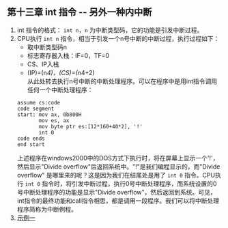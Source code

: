 ## 第十三章 int 指令 -- 另外一种内中断      
1.  int 指令的格式： `int n`，`n` 为中断类型码，它的功能是引发中断过程。       
2.  CPU执行 `int n` 指令，相当于引发一个n号中断的中断过程，执行过程如下：     
    + 取中断类型码n     
    + 标志寄存器入栈：IF=0，TF=0      
    + CS、IP入栈      
    + (IP)=(n*4)，(CS)=(n*4+2)        
    从此处转去执行n号中断的中断处理程序。可以在程序中是用int指令调用任何一个中断处理程序：     
    ```
    assume cs:code
    code segment
    start: mov ax, 0b800H
           mov es, ax
           mov byte ptr es:[12*160+40*2], '!'
           int 0
    code ends
    end start
    ```
    上述程序在windows2000中的DOS方式下执行时，将在屏幕上显示一个'!'，然后显示"Divide overflow"后返回系统中。"!"是我们编程显示的，而"Divide overflow" 是哪里来的呢？这是因为我们在结尾处是用了 `int 0` 指令。CPU执行 `int 0` 指令时，将引发中断过程，执行0号中断处理程序，而系统设置的0号中断处理程序的功能是显示"Divide overflow"，然后返回到系统。可见，int指令的最终功能和call指令相思，都是调用一段程序。我们可以将中断处理程序简称为中断例程。  
3.  [示例一](./demo_1.md)       
